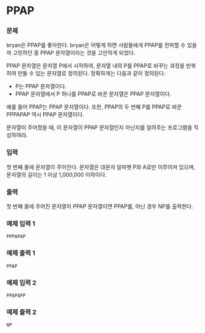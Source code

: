 # PPAP

### 문제

bryan은 PPAP를 좋아한다. bryan은 어떻게 하면 사람들에게 PPAP를 전파할 수 있을까 고민하던 중 PPAP 문자열이라는 것을 고안하게 되었다.

PPAP 문자열은 문자열 P에서 시작하여, 문자열 내의 P를 PPAP로 바꾸는 과정을 반복하여 만들 수 있는 문자열로 정의된다. 정확하게는 다음과 같이 정의된다.

- P는 PPAP 문자열이다.
- PPAP 문자열에서 P 하나를 PPAP로 바꾼 문자열은 PPAP 문자열이다.

예를 들어 PPAP는 PPAP 문자열이다. 또한, PPAP의 두 번째 P를 PPAP로 바꾼 PPPAPAP 역시 PPAP 문자열이다.

문자열이 주어졌을 때, 이 문자열이 PPAP 문자열인지 아닌지를 알려주는 프로그램을 작성하여라.

### 입력

첫 번째 줄에 문자열이 주어진다. 문자열은 대문자 알파벳 P와 A로만 이루어져 있으며, 문자열의 길이는 1 이상 1,000,000 이하이다.

### 출력

첫 번째 줄에 주어진 문자열이 PPAP 문자열이면 PPAP를, 아닌 경우 NP를 출력한다.

### 예제 입력 1

```
PPPAPAP
```

### 예제 출력 1

```
PPAP
```

### 예제 입력 2

```
PPAPAPP
```

### 예제 출력 2

```
NP
```
